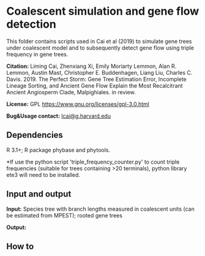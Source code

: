 # Coalescent simulation and gene flow detection

This folder contains scripts used in Cai et al (2019) to simulate gene trees under coalescent model and to subsequently detect gene flow using triple frequency in gene trees.
<div id="citation"></div>

<b>Citation:</b> Liming Cai, Zhenxiang Xi, Emily Moriarty Lemmon, Alan R. Lemmon, Austin Mast, Christopher E. Buddenhagen, Liang Liu, Charles C. Davis. 2019. The Perfect Storm: Gene Tree Estimation Error, Incomplete Lineage Sorting, and Ancient Gene Flow Explain the Most Recalcitrant Ancient Angiosperm Clade, Malpighiales. in review.

<b>License:</b> GPL https://www.gnu.org/licenses/gpl-3.0.html

<b>Bug&Usage contact:</b> [lcai@g.harvard.edu](mailto:lcai@g.harvard.edu)

## Dependencies

R 3.1+; R package phybase and phytools.

*If use the python script 'triple_frequency_counter.py' to count triple frequencies (suitable for trees containing >20 terminals), python library ete3 will need to be installed.

## Input and output

<b>Input:</b> Species tree with branch lengths measured in coalescent units (can be estimated from MPEST); rooted gene trees

<b>Output:</b> 

## How to

